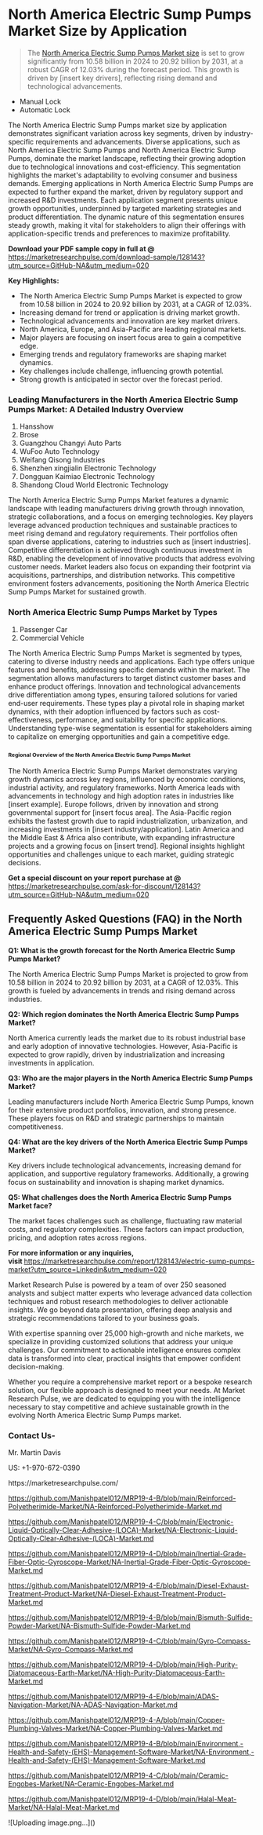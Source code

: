 <h1>North America Electric Sump Pumps Market&nbsp;Size by Application</h1><blockquote><p>The <a href="https://marketresearchpulse.com/download-sample/128143?utm_source=GitHub-NA&amp;utm_medium=020">North America Electric Sump Pumps Market size</a> is set to grow significantly from 10.58 billion in 2024 to 20.92 billion by 2031, at a robust CAGR of 12.03% during the forecast period. This growth is driven by [insert key drivers], reflecting rising demand and technological advancements.</p></blockquote><ul><li>Manual Lock<li> Automatic Lock</li></ul><p>The North America Electric Sump Pumps market size by application demonstrates significant variation across key segments, driven by industry-specific requirements and advancements. Diverse applications, such as North America Electric Sump Pumps and North America Electric Sump Pumps, dominate the market landscape, reflecting their growing adoption due to technological innovations and cost-efficiency. This segmentation highlights the market's adaptability to evolving consumer and business demands. Emerging applications in North America Electric Sump Pumps are expected to further expand the market, driven by regulatory support and increased R&D investments. Each application segment presents unique growth opportunities, underpinned by targeted marketing strategies and product differentiation. The dynamic nature of this segmentation ensures steady growth, making it vital for stakeholders to align their offerings with application-specific trends and preferences to maximize profitability.</p><p><strong>Download your PDF sample copy in full at @ </strong><a href="https://marketresearchpulse.com/download-sample/128143?utm_source=GitHub-NA&amp;utm_medium=020">https://marketresearchpulse.com/download-sample/128143?utm_source=GitHub-NA&amp;utm_medium=020</a></p><p><strong>Key Highlights: </strong></p><ul><li>The North America Electric Sump Pumps Market is expected to grow from 10.58 billion in 2024 to 20.92 billion by 2031, at a CAGR of 12.03%.</li><li>Increasing demand for trend or application is driving market growth.</li><li>Technological advancements and innovation are key market drivers.</li><li>North America, Europe, and Asia-Pacific are leading regional markets.</li><li>Major players are focusing on insert focus area to gain a competitive edge.</li><li>Emerging trends and regulatory frameworks are shaping market dynamics.</li><li>Key challenges include challenge, influencing growth potential.</li><li>Strong growth is anticipated in sector over the forecast period.</li></ul><h3>Leading Manufacturers in the North America Electric Sump Pumps Market: A Detailed Industry Overview</h3><ol><li>Hansshow</li><li>Brose</li><li>Guangzhou Changyi Auto Parts</li><li>WuFoo Auto Technology</li><li>Weifang Qisong Industries</li><li>Shenzhen xingjialin Electronic Technology</li><li>Dongguan Kaimiao Electronic Technology</li><li>Shandong Cloud World Electronic Technology</li></ol><div class="flex max-w-full flex-col flex-grow"><div class="min-h-8 text-message flex w-full flex-col items-end gap-2 whitespace-normal break-words [.text-message+&amp;]:mt-5" dir="auto" data-message-author-role="assistant" data-message-id="fd8432e4-4910-450d-b182-61b7bfb0a01f" data-message-model-slug="gpt-4o"><div class="flex w-full flex-col gap-1 empty:hidden first:pt-[3px]"><div class="markdown prose w-full break-words dark:prose-invert light"><p>The North America Electric Sump Pumps Market features a dynamic landscape with leading manufacturers driving growth through innovation, strategic collaborations, and a focus on emerging technologies. Key players leverage advanced production techniques and sustainable practices to meet rising demand and regulatory requirements. Their portfolios often span diverse applications, catering to industries such as [insert industries]. Competitive differentiation is achieved through continuous investment in R&amp;D, enabling the development of innovative products that address evolving customer needs. Market leaders also focus on expanding their footprint via acquisitions, partnerships, and distribution networks. This competitive environment fosters advancements, positioning the North America Electric Sump Pumps Market for sustained growth.</p></div></div></div></div><h3>North America Electric Sump Pumps Market by Types</h3><ol><li>Passenger Car<li> Commercial Vehicle</li></ol><div class="flex max-w-full flex-col flex-grow"><div class="min-h-8 text-message flex w-full flex-col items-end gap-2 whitespace-normal break-words [.text-message+&amp;]:mt-5" dir="auto" data-message-author-role="assistant" data-message-id="084470be-0bb7-4664-bddf-5156b4f41249" data-message-model-slug="gpt-4o-mini"><div class="flex w-full flex-col gap-1 empty:hidden first:pt-[3px]"><div class="markdown prose w-full break-words dark:prose-invert light"><p>The North America Electric Sump Pumps Market is segmented by types, catering to diverse industry needs and applications. Each type offers unique features and benefits, addressing specific demands within the market. The segmentation allows manufacturers to target distinct customer bases and enhance product offerings. Innovation and technological advancements drive differentiation among types, ensuring tailored solutions for varied end-user requirements. These types play a pivotal role in shaping market dynamics, with their adoption influenced by factors such as cost-effectiveness, performance, and suitability for specific applications. Understanding type-wise segmentation is essential for stakeholders aiming to capitalize on emerging opportunities and gain a competitive edge.</p></div></div></div></div><h3><span style="font-size: 11px;">Regional Overview of the North America Electric Sump Pumps Market</span></h3><div class="flex max-w-full flex-col flex-grow"><div class="min-h-8 text-message flex w-full flex-col items-end gap-2 whitespace-normal break-words [.text-message+&amp;]:mt-5" dir="auto" data-message-author-role="assistant" data-message-id="e9038762-ce64-4e30-91c9-9bd413514231" data-message-model-slug="gpt-4o-mini"><div class="flex w-full flex-col gap-1 empty:hidden first:pt-[3px]"><div class="markdown prose w-full break-words dark:prose-invert light"><p>The North America Electric Sump Pumps Market demonstrates varying growth dynamics across key regions, influenced by economic conditions, industrial activity, and regulatory frameworks. North America leads with advancements in technology and high adoption rates in industries like [insert example]. Europe follows, driven by innovation and strong governmental support for [insert focus area]. The Asia-Pacific region exhibits the fastest growth due to rapid industrialization, urbanization, and increasing investments in [insert industry/application]. Latin America and the Middle East &amp; Africa also contribute, with expanding infrastructure projects and a growing focus on [insert trend]. Regional insights highlight opportunities and challenges unique to each market, guiding strategic decisions.</p></div></div></div></div><p><strong>Get a special discount on your report purchase at @ </strong><a href="https://marketresearchpulse.com/ask-for-discount/128143?utm_source=GitHub-NA&amp;utm_medium=020">https://marketresearchpulse.com/ask-for-discount/128143?utm_source=GitHub-NA&amp;utm_medium=020</a></p><h2>Frequently Asked Questions (FAQ) in the North America Electric Sump Pumps Market</h2><p><strong>Q1: What is the growth forecast for the North America Electric Sump Pumps Market?</strong></p><p>The North America Electric Sump Pumps Market is projected to grow from 10.58 billion in 2024 to 20.92 billion by 2031, at a CAGR of 12.03%. This growth is fueled by advancements in trends and rising demand across industries.</p><p><strong>Q2: Which region dominates the North America Electric Sump Pumps Market?</strong></p><p>North America currently leads the market due to its robust industrial base and early adoption of innovative technologies. However, Asia-Pacific is expected to grow rapidly, driven by industrialization and increasing investments in application.</p><p><strong>Q3: Who are the major players in the North America Electric Sump Pumps Market?</strong></p><p>Leading manufacturers include North America Electric Sump Pumps, known for their extensive product portfolios, innovation, and strong presence. These players focus on R&amp;D and strategic partnerships to maintain competitiveness.</p><p><strong>Q4: What are the key drivers of the North America Electric Sump Pumps Market?</strong></p><p>Key drivers include technological advancements, increasing demand for application, and supportive regulatory frameworks. Additionally, a growing focus on sustainability and innovation is shaping market dynamics.</p><p><strong>Q5: What challenges does the North America Electric Sump Pumps Market face?</strong></p><p>The market faces challenges such as challenge, fluctuating raw material costs, and regulatory complexities. These factors can impact production, pricing, and adoption rates across regions.</p><p><strong>For more information or any inquiries, visit&nbsp;</strong><a href="https://marketresearchpulse.com/report/128143/electric-sump-pumps-market?utm_source=Linkedin&utm_medium=020">https://marketresearchpulse.com/report/128143/electric-sump-pumps-market?utm_source=Linkedin&utm_medium=020</a></p><p>Market Research Pulse is powered by a team of over 250 seasoned analysts and subject matter experts who leverage advanced data collection techniques and robust research methodologies to deliver actionable insights. We go beyond data presentation, offering deep analysis and strategic recommendations tailored to your business goals.</p><p>With expertise spanning over 25,000 high-growth and niche markets, we specialize in providing customized solutions that address your unique challenges. Our commitment to actionable intelligence ensures complex data is transformed into clear, practical insights that empower confident decision-making.</p><p>Whether you require a comprehensive market report or a bespoke research solution, our flexible approach is designed to meet your needs. At Market Research Pulse, we are dedicated to equipping you with the intelligence necessary to stay competitive and achieve sustainable growth in the evolving North America Electric Sump Pumps market.</p><h3><strong>Contact Us-</strong></h3><p>Mr. Martin Davis</p><p>US: +1-970-672-0390</p><p>https://marketresearchpulse.com/</p><p><a href="https://github.com/Manishpatel012/MRP19-4-B/blob/main/Reinforced-Polyetherimide-Market/NA-Reinforced-Polyetherimide-Market.md">https://github.com/Manishpatel012/MRP19-4-B/blob/main/Reinforced-Polyetherimide-Market/NA-Reinforced-Polyetherimide-Market.md</a></p><p><a href="https://github.com/Manishpatel012/MRP19-4-C/blob/main/Electronic-Liquid-Optically-Clear-Adhesive-(LOCA)-Market/NA-Electronic-Liquid-Optically-Clear-Adhesive-(LOCA)-Market.md">https://github.com/Manishpatel012/MRP19-4-C/blob/main/Electronic-Liquid-Optically-Clear-Adhesive-(LOCA)-Market/NA-Electronic-Liquid-Optically-Clear-Adhesive-(LOCA)-Market.md</a></p><p><a href="https://github.com/Manishpatel012/MRP19-4-D/blob/main/Inertial-Grade-Fiber-Optic-Gyroscope-Market/NA-Inertial-Grade-Fiber-Optic-Gyroscope-Market.md">https://github.com/Manishpatel012/MRP19-4-D/blob/main/Inertial-Grade-Fiber-Optic-Gyroscope-Market/NA-Inertial-Grade-Fiber-Optic-Gyroscope-Market.md</a></p><p><a href="https://github.com/Manishpatel012/MRP19-4-E/blob/main/Diesel-Exhaust-Treatment-Product-Market/NA-Diesel-Exhaust-Treatment-Product-Market.md">https://github.com/Manishpatel012/MRP19-4-E/blob/main/Diesel-Exhaust-Treatment-Product-Market/NA-Diesel-Exhaust-Treatment-Product-Market.md</a></p><p><a href="https://github.com/Manishpatel012/MRP19-4-B/blob/main/Bismuth-Sulfide-Powder-Market/NA-Bismuth-Sulfide-Powder-Market.md">https://github.com/Manishpatel012/MRP19-4-B/blob/main/Bismuth-Sulfide-Powder-Market/NA-Bismuth-Sulfide-Powder-Market.md</a></p><p><a href="https://github.com/Manishpatel012/MRP19-4-C/blob/main/Gyro-Compass-Market/NA-Gyro-Compass-Market.md">https://github.com/Manishpatel012/MRP19-4-C/blob/main/Gyro-Compass-Market/NA-Gyro-Compass-Market.md</a></p><p><a href="https://github.com/Manishpatel012/MRP19-4-D/blob/main/High-Purity-Diatomaceous-Earth-Market/NA-High-Purity-Diatomaceous-Earth-Market.md">https://github.com/Manishpatel012/MRP19-4-D/blob/main/High-Purity-Diatomaceous-Earth-Market/NA-High-Purity-Diatomaceous-Earth-Market.md</a></p><p><a href="https://github.com/Manishpatel012/MRP19-4-E/blob/main/ADAS-Navigation-Market/NA-ADAS-Navigation-Market.md">https://github.com/Manishpatel012/MRP19-4-E/blob/main/ADAS-Navigation-Market/NA-ADAS-Navigation-Market.md</a></p><p><a href="https://github.com/Manishpatel012/MRP19-4-A/blob/main/Copper-Plumbing-Valves-Market/NA-Copper-Plumbing-Valves-Market.md">https://github.com/Manishpatel012/MRP19-4-A/blob/main/Copper-Plumbing-Valves-Market/NA-Copper-Plumbing-Valves-Market.md</a></p><p><a href="https://github.com/Manishpatel012/MRP19-4-B/blob/main/Environment,-Health-and-Safety-(EHS)-Management-Software-Market/NA-Environment,-Health-and-Safety-(EHS)-Management-Software-Market.md">https://github.com/Manishpatel012/MRP19-4-B/blob/main/Environment,-Health-and-Safety-(EHS)-Management-Software-Market/NA-Environment,-Health-and-Safety-(EHS)-Management-Software-Market.md</a></p><p><a href="https://github.com/Manishpatel012/MRP19-4-C/blob/main/Ceramic-Engobes-Market/NA-Ceramic-Engobes-Market.md">https://github.com/Manishpatel012/MRP19-4-C/blob/main/Ceramic-Engobes-Market/NA-Ceramic-Engobes-Market.md</a></p><p><a href="https://github.com/Manishpatel012/MRP19-4-D/blob/main/Halal-Meat-Market/NA-Halal-Meat-Market.md">https://github.com/Manishpatel012/MRP19-4-D/blob/main/Halal-Meat-Market/NA-Halal-Meat-Market.md</a></p>
![Uploading image.png…]()
